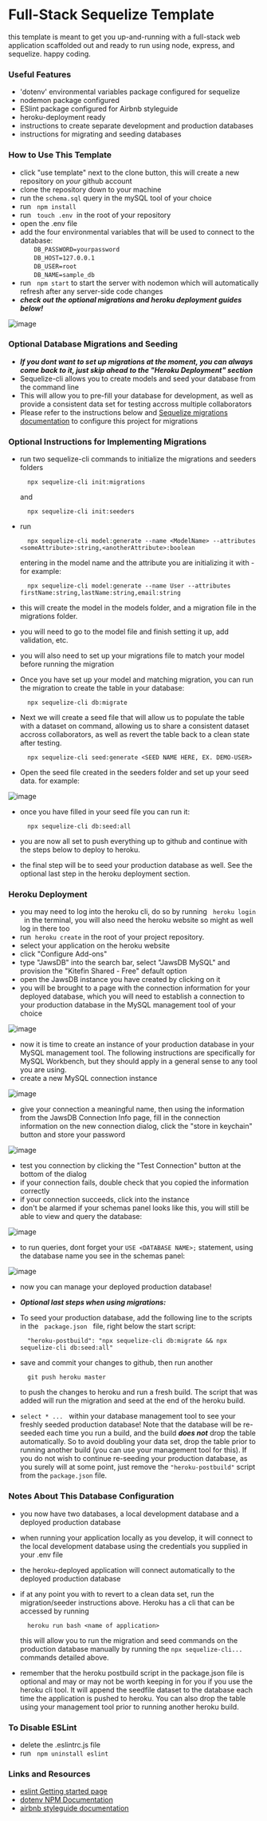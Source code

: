 # **Full-Stack Sequelize Template**
this template is meant to get you up-and-running with a full-stack web application scaffolded out and ready to run using node, express, and sequelize.  happy coding.

### **Useful Features**
* 'dotenv' environmental variables package configured for sequelize
* nodemon package configured
* ESlint package configured for Airbnb styleguide
* heroku-deployment ready
* instructions to create separate development and production databases
* instructions for migrating and seeding databases

### **How to Use This Template**
* click "use template" next to the clone button, this will create a new repository on *your* github account
* clone the repository down to your machine
* run the `schema.sql` query in the mySQL tool of your choice  
* run &nbsp; `npm install`
* run &nbsp; `touch .env` &nbsp;in the root of your repository
* open the .env file
* add the four environmental variables that will be used to connect to the database:
    <br/>       `DB_PASSWORD=yourpassword`
    <br/>       `DB_HOST=127.0.0.1`
    <br/>       `DB_USER=root`
    <br/>       `DB_NAME=sample_db`
* run &nbsp; `npm start` to start the server with nodemon which will automatically refresh after any server-side code changes
* ***check out the optional migrations and heroku deployment guides below!***

![image](./public/assets/images/dotenv.png)

### **Optional Database Migrations and Seeding**
* ***If you dont want to set up migrations at the moment, you can always come back to it, just skip ahead to the "Heroku Deployment" section***
* Sequelize-cli allows you to create models and seed your database from the command line
* This will allow you to pre-fill your database for development, as well as provide a consistent data set for testing accross multiple collaborators
* Please refer to the instructions below and [Sequelize migrations documentation](https://sequelize.org/master/manual/migrations.html#bootstrapping) to configure this project for migrations

### **Optional Instructions for Implementing Migrations**
* run two sequelize-cli commands to initialize the migrations and seeders folders

        npx sequelize-cli init:migrations

  and 

        npx sequelize-cli init:seeders

* run 

        npx sequelize-cli model:generate --name <ModelName> --attributes <someAttribute>:string,<anotherAttribute>:boolean

    entering in the model name and the attribute you are initializing it with - for example: 

        npx sequelize-cli model:generate --name User --attributes firstName:string,lastName:string,email:string

* this will create the model in the models folder, and a migration file in the migrations folder.
* you will need to go to the model file and finish setting it up, add validation, etc.
* you will also need to set up your migrations file to match your model before running the migration
* Once you have set up your model and matching migration, you can run the migration to create the table in your database:
            
        npx sequelize-cli db:migrate

* Next we will create a seed file that will allow us to populate the table with a dataset on command, allowing us to share a consistent dataset accross collaborators, as well as revert the table back to a clean state after testing.

        npx sequelize-cli seed:generate <SEED NAME HERE, EX. DEMO-USER>

* Open the seed file created in the seeders folder and set up your seed data. for example:

![image](./public/assets/images/seeder-file.png)

* once you have filled in your seed file you can run it:

        npx sequelize-cli db:seed:all

* you are now all set to push everything up to github and continue with the steps below to deploy to heroku.
* the final step will be to seed your production database as well.  See the optional last step in the heroku deployment section.

### **Heroku Deployment**
* you may need to log into the heroku cli, do so by running &nbsp; `heroku login` &nbsp; in the terminal, you will also need the heroku website so might as well log in there too
* run &nbsp;`heroku create` in the root of your project repository.
* select your application on the heroku website
* click "Configure Add-ons"
* type "JawsDB" into the search bar, select "JawsDB MySQL" and provision the "Kitefin Shared - Free" default option
* open the JawsDB instance you have created by clicking on it
* you will be brought to a page with the connection information for your deployed database, which you will need to establish a connection to your production database in the MySQL management tool of your choice

![image](./public/assets/images/JawsDB-connection-info.png)

* now it is time to create an instance of your production database in your MySQL management tool.  The following instructions are specifically for MySQL Workbench, but they should apply in a general sense to any tool you are using.
* create a new MySQL connection instance

![image](./public/assets/images/new-connection.png)

* give your connection a meaningful name, then using the information from the JawsDB Connection Info page, fill in the connection information on the new connection dialog, click the "store in keychain" button and store your password

![image](./public/assets/images/new-con-setup.png)

* test you connection by clicking the "Test Connection" button at the bottom of the dialog
* if your connection fails, double check that you copied the information correctly
* if your connection succeeds, click into the instance
* don't be alarmed if your schemas panel looks like this, you will still be able to view and query the database: 

![image](./public/assets/images/no-fetch.png)

* to run queries, dont forget your `USE <DATABASE NAME>;` statement, using the database name you see in the schemas panel:

![image](./public/assets/images/db-name.png)

* now you can manage your deployed production database!
* ***Optional last steps when using migrations:***
* To seed your production database, add the following line to the scripts in the &nbsp; `package.json` &nbsp; file, right below the start script:

        "heroku-postbuild": "npx sequelize-cli db:migrate && npx sequelize-cli db:seed:all"

* save and commit your changes to github, then run another

        git push heroku master

    to push the changes to heroku and run a fresh build.  The script that was added will run the migration and seed at the end of the heroku build.
* `select * ...` &nbsp; within your database management tool to see your freshly seeded production database!  Note that the database will be re-seeded each time you run a build, and the build ***does not*** drop the table automatically.  So to avoid doubling your data set, drop the table prior to running another build (you can use your management tool for this).  If you do not wish to continue re-seeding your production database, as you surely will at some point, just remove the `"heroku-postbuild"` script from the `package.json` file.

### **Notes About This Database Configuration**
* you now have two databases, a local development database and a deployed production database
* when running your application locally as you develop, it will connect to the local development database using the credentials you supplied in your .env file
* the heroku-deployed application will connect automatically to the deployed production database
* if at any point you with to revert to a clean data set, run the migration/seeder instructions above.  Heroku has a cli that can be accessed by running

        heroku run bash <name of application>
  this will allow you to run the migration and seed commands on the production database manually by running the `npx sequelize-cli...` commands detailed above.
* remember that the heroku postbuild script in the package.json file is optional and may or may not be worth keeping in for you if you use the heroku cli tool.  It will append the seedfile dataset to the database each time the application is pushed to heroku.  You can also drop the table using your management tool prior to running another heroku build.

### **To Disable ESLint**
* delete the .eslintrc.js file
* run &nbsp; `npm uninstall eslint`

### **Links and Resources**
* [eslint Getting started page](https://eslint.org/docs/user-guide/getting-started)
* [dotenv NPM Documentation](https://www.npmjs.com/package/dotenv)
* [airbnb styleguide documentation](https://github.com/airbnb/javascript)
